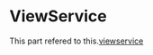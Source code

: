 # ViewService
 This part refered to this.[viewservice](https://github.com/bluesea147/6.824/blob/master/src/viewservice/server.go)